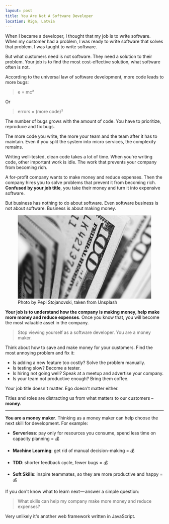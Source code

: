 ```yaml
---
layout: post
title: You Are Not A Software Developer
location: Riga, Latvia
---
```


When I became a developer, I thought that my job is to write software. When my customer had a problem, I was ready to write software that solves that problem. I was taught to write software. 

But what customers need is not software. They need a solution to their problem. Your job is to find the most cost-effective solution, what software often is not.

According to the universal law of software development, more code  leads to more bugs:

> e = mc²

Or

> errors = (more code)²

The number of bugs grows with the amount of code. You have to prioritize, reproduce and fix bugs.

The more code you write, the more your team and the team after it has to maintain. Even if you split the system into micro services, the complexity remains. 

Writing well-tested, clean code takes a lot of time. When you're writing code, other important work is idle. The work that prevents your company from becoming rich. 

A for-profit company wants to make money and reduce expenses. Then the company hires you to solve problems that prevent it from becoming rich. **Confused by your job title**, you take their money and turn it into expensive software. 

But business has nothing to do about software. Even software business is not about software. Business is about making money.

<figure>
<img src="/images/money.jpg">
<figcaption>Photo by Pepi Stojanovski, taken from Unsplash</figcaption>
</figure>

**Your job is to understand how the company is making money, help make more money and reduce expenses**. Once you know that, you will become the most valuable asset in the company.

 > Stop viewing yourself as a software developer. You are a money maker.

Think about how to save and make money for your customers. Find the most annoying problem and fix it:

- Is adding a new feature too costly? Solve the problem manually.
- Is testing slow? Become a tester. 
- Is hiring not going well? Speak at a meetup and advertise your company.
- Is your team not productive enough? Bring them coffee.

Your job title doesn't matter. Ego doesn't matter either. 

Titles and roles are distracting us from what matters to our customers – **money**.  

---

**You are a money maker**. Thinking as a money maker can help choose the next skill for development. For example:

- **Serverless**: pay only for resources you consume, spend less time on capacity planning = 💰

- **Machine Learning**: get rid of manual decision-making = 💰

- **TDD**: shorter feedback cycle, fewer bugs = 💰

- **Soft Skills**: inspire teammates, so they are more productive and happy = 💰

If you don't know what to learn next — answer a simple question:

> What skills can help my company make more money and reduce expenses?

Very unlikely it's another web framework written in JavaScript.